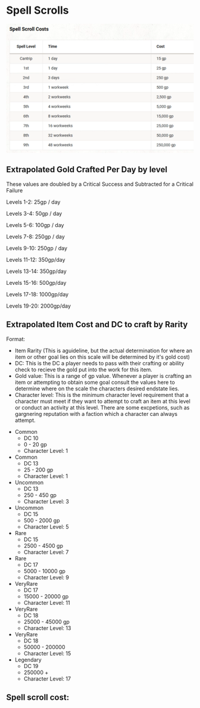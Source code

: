 # Spell Scrolls

![1701118567040](image/CraftingCosts/1701118567040.png)

## Extrapolated Gold Crafted Per Day by level

These values are doubled by a Critical Success and Subtracted for a Critical Failure

Levels 1-2: 25gp / day

Levels 3-4: 50gp / day

Levels 5-6: 100gp / day

Levels 7-8: 250gp / day

Levels 9-10: 250gp / day

Levels 11-12: 350gp/day

Levels 13-14: 350gp/day

Levels 15-16: 500gp/day

Levels 17-18: 1000gp/day

Levels 19-20: 2000gp/day

## Extrapolated Item Cost and DC to craft by Rarity

Format:

- Item Rarity (This is aguideline, but the actual determination for where an item or other goal lies on this scale will be determined by it's gold cost)
- DC: This is the DC a player needs to pass with their crafting or ability check to recieve the gold put into the work for this item.
- Gold value: This is a range of gp  value. Whenever a player is crafting an item or attempting to obtain some goal consult the values here to determine where on the scale the characters desired endstate lies.
- Character level: This is the minimum character level requirement that a character must meet if they want to attempt to craft an item at this level or conduct an activity at this level. There are some excpetions, such as gargnering reputation with a faction which a character can always attempt.

* Common
  * DC 10
  * 0 - 20 gp
  * Character Level: 1
* Common
  * DC 13
  * 25 - 200 gp
  * Character Level: 1
* Uncommon
  * DC 13
  * 250 - 450 gp
  * Character Level: 3
* Uncommon
  * DC 15
  * 500 - 2000 gp
  * Character Level: 5
* Rare
  * DC 15
  * 2500 - 4500 gp
  * Character Level: 7
* Rare
  * DC 17
  * 5000 - 10000 gp
  * Character Level: 9
* VeryRare
  * DC 17
  * 15000 - 20000 gp
  * Character Level: 11
* VeryRare
  * DC 18
  * 25000 - 45000 gp
  * Character Level: 13
* VeryRare
  * DC 18
  * 50000 - 200000
  * Character Level: 15
* Legendary
  * DC 19
  * 250000 +
  * Character Level: 17

## Spell scroll cost:
